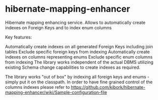 # hibernate-mapping-enhancer
Hibernate mapping enhancing service. Allows to automatically create indexes on Foreign Keys and to index enum columns

Key features:

Automatically create indexes on all generated Foreign Keys including join tables
Exclude specific foreign keys from indexing
Automatically create indexes on columns representing enums
Exclude specific enum columns from indexing
The library works independent of the actual DBMS utilizing existing Schema change capabilities to create indexes as required.

The library works "out of box" by indexing all foreign keys and enums - simply put it on the classpath. In order to have fine grained control of the columns indexes please refer to 
https://github.com/kibork/hibernate-mapping-enhancer/wiki/Sample-configuration-file
